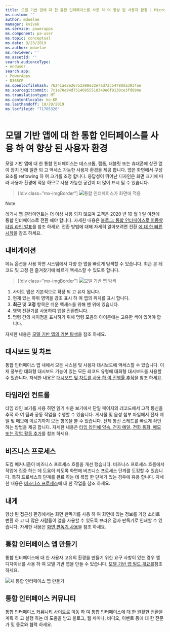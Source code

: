 ```yaml
---
title: 모델 기반 앱에 대 한 통합 인터페이스를 사용 하 여 향상 된 사용자 환경 | MicrosoftDocs
ms.custom: ''
author: mduelae
manager: kvivek
ms.service: powerapps
ms.component: pa-user
ms.topic: conceptual
ms.date: 9/23/2019
ms.author: mduelae
ms.reviewer: ''
ms.assetid: ''
search.audienceType:
- enduser
search.app:
- PowerApps
- D365CE
ms.openlocfilehash: 76241ae2e26752a98e32e7ad72c54780da3934ae
ms.sourcegitcommit: 7c1e70e94d75140955518349e6f9130ce3fd094e
ms.translationtype: MT
ms.contentlocale: ko-KR
ms.lasthandoff: 10/29/2019
ms.locfileid: "71705326"
---
```

# <a name="enhanced-user-experience-with-the-unified-interface-for-model-driven-apps"></a>모델 기반 앱에 대 한 통합 인터페이스를 사용 하 여 향상 된 사용자 환경 

모델 기반 앱에 대 한 통합 인터페이스는 데스크톱, 랩톱, 태블릿 또는 휴대폰에 상관 없이 장치 간에 일관 되 고 액세스 가능한 사용자 환경을 제공 합니다. 앱은 화면에서 구성 요소를 reflowing 하 여 크기를 조정 합니다. 응답성이 뛰어난 디자인은 화면 크기에 따라 사용자 환경에 적응 하므로 사용 가능한 공간이 더 많이 표시 될 수 있습니다.

> [!div class="mx-imgBorder"]
> ![통합 인터페이스가 화면에 적응](media/Reflow.png "통합 인터페이스가 화면에 적응")

> [!NOTE]
> 레거시 웹 클라이언트는 더 이상 사용 되지 않으며 고객은 2020 년 10 월 1 일 이전에 통합 인터페이스로 전환 해야 합니다. 자세한 내용은 [블로그: 통합 인터페이스로 이동할 타임 라인 발표](https://cloudblogs.microsoft.com/dynamics365/it/2019/09/10/announcing-the-timeline-to-move-to-unified-interface/)를 참조 하세요. 전환 방법에 대해 자세히 알아보려면 전환 [에 대 한 빠른 시작](https://docs.microsoft.com/en-us/powerapps/maker/model-driven-apps/transition-web-app)을 참조 하세요.

## <a name="navigation"></a>내비게이션

메뉴 옵션을 사용 하면 시스템에서 다양 한 앱을 빠르게 탐색할 수 있습니다. 최근 본 레코드 및 고정 된 즐겨찾기에 빠르게 액세스할 수 있도록 합니다. 

> [!div class="mx-imgBorder"]
> ![모델 기반 앱 탐색](media/nav.png "모델 기반 앱 탐색")

1. 사이트 맵은 기본적으로 확장 되 고 유지 됩니다.
2. 현재 있는 하위 영역을 강조 표시 하 여 앱의 위치를 표시 합니다.
3. **최근** 및 **고정** 항목은 쉬운 액세스를 위해 맨 위에 있습니다. 
4. 영역 전환기를 사용하여 앱을 전환합니다.
5. 명령 간의 차이점을 표시하기 위해 명령 모음의 아이콘에는 고유한 색이 있어야 합니다.

자세한 내용은 [모델 기반 앱의 기본 탐색](navigation.md)을 참조 하세요.

## <a name="dashboards-and-charts"></a>대시보드 및 차트
통합 인터페이스 앱 내에서 모든 시스템 및 사용자 대시보드에 액세스할 수 있습니다. 이제 풍부한 대화형 대시보드 기능이 있는 모든 레코드 유형에 대화형 대시보드를 사용할 수 있습니다. 자세한 내용은 [대시보드 및 차트를 사용 하 여 진행률 추적](track-your-progress-with-dashboard-and-charts.md)을 참조 하세요.

## <a name="timeline-control"></a>타임라인 컨트롤 
타임 라인 보기를 사용 하면 읽기 쉬운 보기에서 단일 페이지의 레코드에서 고객 통신을 추적 하 여 팀과 공동 작업을 수행할 수 있습니다. 게시물 및 음성 첨부 파일에서 전자 메일 및 메모에 이르기까지 모든 항목을 볼 수 있습니다. 전체 통신 스레드를 빠르게 확인 하는 방법을 제공 합니다. 자세한 내용은 [타임 라인에 약속, 전자 메일, 전화 통화, 메모 또는 작업 활동 추가](add-activities.md)를 참조 하세요.

## <a name="business-process"></a>비즈니스 프로세스 
도킹 메커니즘이 비즈니스 프로세스 흐름을 개선 했습니다. 비즈니스 프로세스 흐름에서 작업에 집중 하는 데 도움이 되도록 화면에 비즈니스 프로세스 단계를 도킹할 수 있습니다. 특히 프로세스의 단계를 완료 하는 데 복잡 한 단계가 있는 경우에 유용 합니다. 자세한 내용은 [비즈니스 프로세스](work-with-business-processes.md)에 대 한 작업을 참조 하세요.

## <a name="accessibility"></a>내게
향상 된 접근성 환경에서는 화면 판독기를 사용 하 여 화면에 있는 정보를 가청 소리로 변환 하 고 더 많은 사람들이 앱을 사용할 수 있도록 브라유 점자 판독기로 인쇄할 수 있습니다. 자세한 내용은 [화면 판독기 사용](screen-reader.md)을 참조 하세요.

## <a name="create-a-unified-interface-app"></a>통합 인터페이스 앱 만들기
통합 인터페이스에 대 한 사용자 고유의 환경을 만들기 위한 요구 사항이 있는 경우 앱 디자이너를 사용 하 여 모델 기반 앱을 만들 수 있습니다. [모델 기반 앱 빌드 개요를](https://docs.microsoft.com/powerapps/maker/model-driven-apps/model-driven-app-overview)참조 하세요.

![새 통합 인터페이스 앱 만들기](media/uci-model-driven-app.png "새 통합 인터페이스 앱 만들기")

## <a name="unified-interface-community"></a>통합 인터페이스 커뮤니티

통합 인터페이스 [커뮤니티 사이트로](https://community.dynamics.com/365/unified-interface/) 이동 하 여 통합 인터페이스에 대 한 원활한 전환을 계획 하 고 실행 하는 데 도움을 받고 블로그, 웹 세미나, 비디오, 이벤트 등에 대 한 전문가 및 동료와 협력 하세요.
